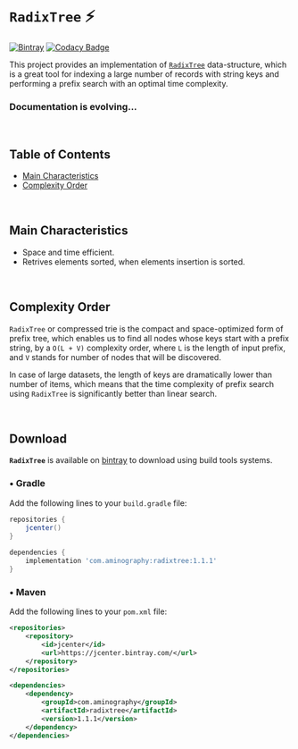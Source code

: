 # `RadixTree` :zap:
[![Bintray](https://img.shields.io/bintray/v/aminography/maven/RadixTree?label=Bintray)](https://bintray.com/aminography/maven/RadixTree/_latestVersion)
[![Codacy Badge](https://app.codacy.com/project/badge/Grade/5716eecf43294ddd9463e129cf6d6073)](https://www.codacy.com/gh/aminography/RadixTree/dashboard?utm_source=github.com&amp;utm_medium=referral&amp;utm_content=aminography/RadixTree&amp;utm_campaign=Badge_Grade)

This project provides an implementation of [`RadixTree`](https://en.wikipedia.org/wiki/Radix_tree) data-structure, which is a great tool for indexing a large number of records with string keys and performing a prefix search with an optimal time complexity. 

### Documentation is evolving...

<br/>

Table of Contents
-----------------
- [Main Characteristics](#main-characteristics)
- [Complexity Order](#complexity-order)

<br/>

Main Characteristics
--------------------
- Space and time efficient.
- Retrives elements sorted, when elements insertion is sorted.

<br/>

Complexity Order
--------------------
`RadixTree` or compressed trie is the compact and space-optimized form of prefix tree,
which enables us to find all nodes whose keys start with a prefix string, by a `O(L + V)` complexity order, where `L` is the length of input
prefix, and `V` stands for number of nodes that will be discovered.

In case of large datasets, the length of keys are dramatically lower than number of items, which means that the time complexity of prefix search using `RadixTree` is significantly better than linear search.

<br/>

Download
--------
**`RadixTree`** is available on [bintray](https://bintray.com/aminography/maven/RadixTree) to download using build tools systems.

### • Gradle
Add the following lines to your `build.gradle` file:

```gradle
repositories {
    jcenter()
}
  
dependencies {
    implementation 'com.aminography:radixtree:1.1.1'
}
```

### • Maven
Add the following lines to your `pom.xml` file:

```xml
<repositories>
    <repository>
        <id>jcenter</id>
        <url>https://jcenter.bintray.com/</url>
    </repository>
</repositories>

<dependencies>
    <dependency>
        <groupId>com.aminography</groupId>
        <artifactId>radixtree</artifactId>
        <version>1.1.1</version>
    </dependency>
</dependencies>
```

<br/>
